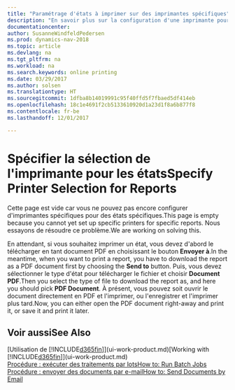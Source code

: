 ```yaml
---
title: "Paramétrage d'états à imprimer sur des imprimantes spécifiques"
description: "En savoir plus sur la configuration d'une imprimante pour un état et l'utilisation de la fenêtre Sélections d'imprimantes."
documentationcenter: 
author: SusanneWindfeldPedersen
ms.prod: dynamics-nav-2018
ms.topic: article
ms.devlang: na
ms.tgt_pltfrm: na
ms.workload: na
ms.search.keywords: online printing
ms.date: 03/29/2017
ms.author: solsen
ms.translationtype: HT
ms.sourcegitcommit: 1dfba8b14019991c95f40ffd5f7fbaed5df414eb
ms.openlocfilehash: 18c1e4691f2cb5133610920d1a23d1f8a6b877f8
ms.contentlocale: fr-be
ms.lasthandoff: 12/01/2017

---
```

# <a name="specify-printer-selection-for-reports"></a><span data-ttu-id="c46b5-103">Spécifier la sélection de l'imprimante pour les états</span><span class="sxs-lookup"><span data-stu-id="c46b5-103">Specify Printer Selection for Reports</span></span>
<span data-ttu-id="c46b5-104">Cette page est vide car vous ne pouvez pas encore configurer d'imprimantes spécifiques pour des états spécifiques.</span><span class="sxs-lookup"><span data-stu-id="c46b5-104">This page is empty because you cannot yet set up specific printers for specific reports.</span></span> <span data-ttu-id="c46b5-105">Nous essayons de résoudre ce problème.</span><span class="sxs-lookup"><span data-stu-id="c46b5-105">We are working on solving this.</span></span>

<span data-ttu-id="c46b5-106">En attendant, si vous souhaitez imprimer un état, vous devez d'abord le télécharger en tant document PDF en choisissant le bouton **Envoyer à**.</span><span class="sxs-lookup"><span data-stu-id="c46b5-106">In the meantime, when you want to print a report, you have to download the report as a PDF document first by choosing the **Send to** button.</span></span> <span data-ttu-id="c46b5-107">Puis, vous devez sélectionner le type d'état pour télécharger le fichier et choisir **Document PDF**.</span><span class="sxs-lookup"><span data-stu-id="c46b5-107">Then you select the type of file to download the report as, and here you should pick **PDF Document**.</span></span> <span data-ttu-id="c46b5-108">À présent, vous pouvez soit ouvrir le document directement en PDF et l'imprimer, ou l'enregistrer et l'imprimer plus tard.</span><span class="sxs-lookup"><span data-stu-id="c46b5-108">Now, you can either open the PDF document right-away and print it, or save it and print it later.</span></span>

<!--

You can set up reports so that they must be printed on a specific printer. The following are some uses of printer selection:

- You can print reports on special company letterhead.
- You can print reports on different paper sizes.
- You can print reports on the default printer of a specified employee.

You use the **Printer Selections** window to set different values to obtain different output. If you set a specific printer selection, then it takes precedence over a more general printer selection. For example, you can set a printer selection that has values in the **User ID**, **Report ID**, and **Printer Name** fields. This printer selection takes precedence over a printer selection that has blank entries in the **User ID** or **Report ID** fields.

The following table describes the combination of values to specify when you set up printer selections for a report.

|To                                                 |Set the following values                                             |
|---------------------------------------------------|---------------------------------------------------------------------|
|Print a report to a specific printer for all users |Specify values in the **Report ID** and **Printer Name** fields and leave the **User ID** field blank.|
|Print all reports to a specific printer for a specific user|Specify values in the **User ID** and **Printer Name** fields and leave the **Report ID** field blank.|
|Set the default printer for all reports|Specify a value in the **Printer Name** field and leave the **User ID** and **Report ID** fields blank.|
|Print a specific report to the user’s default printer|Specify a value in the **Report ID** field and leave the **Printer Name** and **User ID** fields blank.|
|Print a specific report to a specific printer for a specific user|Specify values in all three fields.|
-->

## <a name="see-also"></a><span data-ttu-id="c46b5-109">Voir aussi</span><span class="sxs-lookup"><span data-stu-id="c46b5-109">See Also</span></span>
<span data-ttu-id="c46b5-110">[Utilisation de [!INCLUDE[d365fin](includes/d365fin_md.md)]](ui-work-product.md)</span><span class="sxs-lookup"><span data-stu-id="c46b5-110">[Working with [!INCLUDE[d365fin](includes/d365fin_md.md)]](ui-work-product.md)</span></span>  
[<span data-ttu-id="c46b5-111">Procédure : exécuter des traitements par lots</span><span class="sxs-lookup"><span data-stu-id="c46b5-111">How to: Run Batch Jobs</span></span>](ui-how-run-batch-jobs.md)  
[<span data-ttu-id="c46b5-112">Procédure : envoyer des documents par e-mail</span><span class="sxs-lookup"><span data-stu-id="c46b5-112">How to: Send Documents by Email</span></span>](ui-how-send-documents-email.md)  

